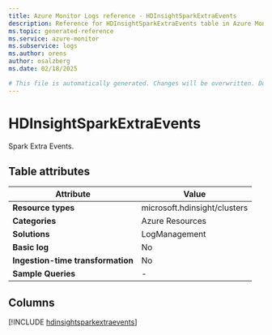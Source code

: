 ```yaml
---
title: Azure Monitor Logs reference - HDInsightSparkExtraEvents
description: Reference for HDInsightSparkExtraEvents table in Azure Monitor Logs.
ms.topic: generated-reference
ms.service: azure-monitor
ms.subservice: logs
ms.author: orens
author: osalzberg
ms.date: 02/18/2025

# This file is automatically generated. Changes will be overwritten. Do not change this file directly.
---
```


# HDInsightSparkExtraEvents

Spark Extra Events.


## Table attributes

|Attribute|Value|
|---|---|
|**Resource types**|microsoft.hdinsight/clusters|
|**Categories**|Azure Resources|
|**Solutions**| LogManagement|
|**Basic log**|No|
|**Ingestion-time transformation**|No|
|**Sample Queries**|-|



## Columns
  
[!INCLUDE [hdinsightsparkextraevents](~/reusable-content/ce-skilling/azure/includes/azure-monitor/reference/tables/hdinsightsparkextraevents-include.md)]
